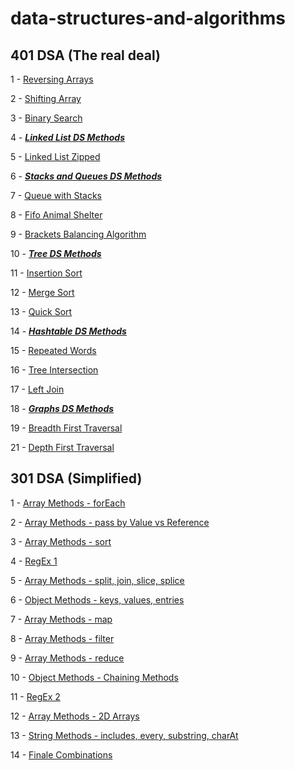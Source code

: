 # data-structures-and-algorithms

## 401 DSA (The real deal)
1 - [Reversing Arrays](challenges/arrayReverse)

2 - [Shifting Array](challenges/arrayShift)

3 - [Binary Search](challenges/arrayBinarySearch)

4 - [***Linked List DS Methods***](challenges/linkedList)

5 - [Linked List Zipped](challenges/llZip)

6 - [***Stacks and Queues DS Methods***](challenges/stacksAndQueues)

7 - [Queue with Stacks](challenges/queueWithStacks)

8 - [Fifo Animal Shelter](challenges/fifoAnimalShelter)

9 - [Brackets Balancing Algorithm](challenges/multiBracketValidation)

10 - [***Tree DS Methods***](challenges/tree)

11 - [Insertion Sort](challenges/insertionSort)

12 - [Merge Sort](challenges/mergeSort)

13 - [Quick Sort](challenges/quickSort)

14 - [***Hashtable DS Methods***](challenges/hashtable)

15 - [Repeated Words](challenges/repeatedWord)

16 - [Tree Intersection](challenges/treeIntersection)

17 - [Left Join](challenges/leftJoin)

18 - [***Graphs DS Methods***](challenges/leftJoin)

19 - [Breadth First Traversal](challenges/breadthFirst)

21 - [Depth First Traversal](challenges/depthFirst)

## 301 DSA (Simplified)
1 - [Array Methods - forEach](code-challenges/for-each)

2 - [Array Methods - pass by Value vs Reference](code-challenges/value-vs-reference)

3 - [Array Methods - sort](code-challenges/sort)

4 - [RegEx 1](code-challenges/regular-expressions-part1)

5 - [Array Methods - split, join, slice, splice](code-challenges/arrayReverse)

6 - [Object Methods - keys, values, entries](code-challenges/object-methods)

7 - [Array Methods - map](code-challenges/arr-map)

8 - [Array Methods - filter](code-challenges/arr-filter)

9 - [Array Methods - reduce](code-challenges/arr-reduce)

10 - [Object Methods - Chaining Methods](code-challenges/object-method-chaining)

11 - [RegEx 2](code-challenges/regular-expressions-part2)

12 - [Array Methods - 2D Arrays](code-challenges/arr-2d)

13 - [String Methods - includes, every, substring, charAt](code-challenges/str-methods)

14 - [Finale Combinations](code-challenges/all-methods)